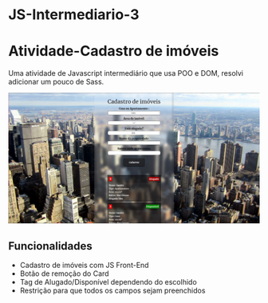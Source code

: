 # JS-Intermediario-3

# Atividade-Cadastro de imóveis

Uma atividade de Javascript intermediário que usa POO e DOM, resolvi adicionar um pouco de Sass.

<img src='/img/Capturar.JPG' > 

## Funcionalidades

- Cadastro de imóveis com JS Front-End
- Botão de remoção do Card
- Tag de Alugado/Disponível dependendo do escolhido
- Restrição para que todos os campos sejam preenchidos
